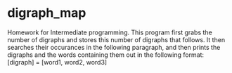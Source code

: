 # digraph_map
Homework for Intermediate programming. This program first grabs the number of digraphs and stores this number of digraphs that follows. It then searches their occurances in the following paragraph, and then prints the digraphs and the words containing them out in the following format: [digraph] = [word1, word2, word3]
